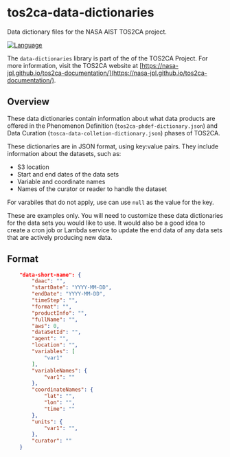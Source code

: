 # tos2ca-data-dictionaries
Data dictionary files for the NASA AIST TOS2CA project. 


[![Language](https://img.shields.io/badge/json-2022.12-blue)](#)

The ``data-dictionaries`` library is part of the of the TOS2CA Project. For more information, visit the TOS2CA website at [https://nasa-jpl.github.io/tos2ca-documentation/](https://nasa-jpl.github.io/tos2ca-documentation/).

## Overview

These data dictionaries contain information about what data products are offered in the Phenomenon Definition (```tos2ca-phdef-dictionary.json```) and Data Curation (```tosca-data-colletion-dictionary.json```) phases of TOS2CA.  

These dictionaries are in JSON format, using key:value pairs.  They include information about the datasets, such as:
- S3 location
- Start and end dates of the data sets
- Variable and coordinate names
- Names of the curator or reader to handle the dataset

For varabiles that do not apply, use can use ```null``` as the value for the key.

These are examples only.  You will need to customize these data dictionaries for the data sets you would like to use.  It would also be a good idea to create a cron job or Lambda service to update the end data of any data sets that are actively producing new data.

## Format
```json
    "data-short-name": {
        "daac": "",
        "startDate": "YYYY-MM-DD",
        "endDate": "YYYY-MM-DD",
        "timeStep": "",
        "format": "",
        "productInfo": "",
        "fullName": "",
        "aws": 0,
        "dataSetId": "",
        "agent": "",
        "location": "", 
        "variables": [
            "var1"
        ],
        "variableNames": {
            "var1": ""
        },
        "coordinateNames": {
            "lat": "",
            "lon": "",
            "time": ""
        },
        "units": {
            "var1": "",
        },
        "curator": ""
    }
```
